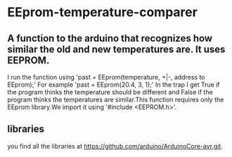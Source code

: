 # EEprom-temperature-comparer
## A function to the arduino that recognizes how similar the old and new temperatures are. It uses EEPROM.
I run the function using 'past = EEprom(temperature, +|-, address to EEprom);' For example 'past = EEprom(20.4, 3, 1);' In the trap I get True if the program thinks the temperature should be different and False if the program thinks the temperatures are similar.This function requires only the EEprom library.We import it using '#include <EEPROM.h>'. 
## libraries
you find all the libraries at https://github.com/arduino/ArduinoCore-avr.git.
